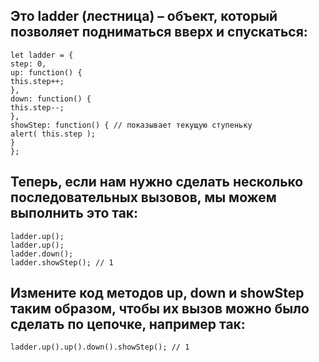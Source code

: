 ## Это ladder (лестница) – объект, который позволяет подниматься вверх и спускаться:
    
    let ladder = {
    step: 0,
    up: function() {
    this.step++;
    },
    down: function() {
    this.step--;
    },
    showStep: function() { // показывает текущую ступеньку
    alert( this.step );
    }
    };


## Теперь, если нам нужно сделать несколько последовательных вызовов, мы можем выполнить это так:



    ladder.up();
    ladder.up();
    ladder.down();
    ladder.showStep(); // 1




## Измените код методов up, down и showStep таким образом, чтобы их вызов можно было сделать по цепочке, например так:


    
    ladder.up().up().down().showStep(); // 1    


